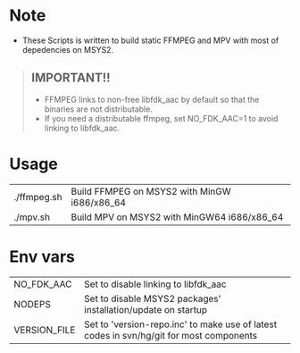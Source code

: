 Note
====
* These Scripts is written to build static FFMPEG and MPV with most of depedencies on MSYS2.

> ## IMPORTANT!!
> * FFMPEG links to non-free libfdk_aac by default so that the binaries are not distributable.
> * If you need a distributable ffmpeg, set NO_FDK_AAC=1 to avoid linking to libfdk_aac.

Usage
=====
<table>
<tr><td>./ffmpeg.sh</td><td>Build FFMPEG on MSYS2 with MinGW i686/x86_64</td></tr>
<tr><td>./mpv.sh</td><td>Build MPV on MSYS2 with MinGW64 i686/x86_64</td></tr>
</table>

Env vars
========
<table>
<tr><td>NO_FDK_AAC</td><td>Set to disable linking to libfdk_aac</td></tr>
<tr><td>NODEPS</td><td>Set to disable MSYS2 packages' installation/update on startup</td></tr>
<tr><td>VERSION_FILE</td><td>Set to 'version-repo.inc' to make use of latest codes in svn/hg/git for most components</td></tr>
</table>
